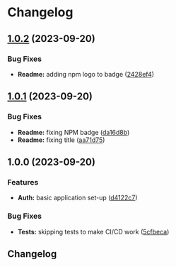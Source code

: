 # Changelog

## [1.0.2](https://github.com/josephdaw/authenticator/compare/v1.0.1...v1.0.2) (2023-09-20)


### Bug Fixes

* **Readme:** adding npm logo to badge ([2428ef4](https://github.com/josephdaw/authenticator/commit/2428ef4a3710d3d09ab04b79548fb94041b9fd0f))

## [1.0.1](https://github.com/josephdaw/authenticator/compare/v1.0.0...v1.0.1) (2023-09-20)


### Bug Fixes

* **Readme:** fixing NPM badge ([da16d8b](https://github.com/josephdaw/authenticator/commit/da16d8b66df4e3fd103b0d5241d03f669e22c1ca))
* **Readme:** fixing title ([aa71d75](https://github.com/josephdaw/authenticator/commit/aa71d75578abd2f0233caa2e5a2e952346a454b3))

## 1.0.0 (2023-09-20)


### Features

* **Auth:** basic application set-up ([d4122c7](https://github.com/josephdaw/authenticator/commit/d4122c729fe163f4d8fbf512a041b34c2fa5ef37))


### Bug Fixes

* **Tests:** skipping tests to make CI/CD work ([5cfbeca](https://github.com/josephdaw/authenticator/commit/5cfbeca316f3c195752f4d8391c9277f8c3e70ba))

## Changelog
